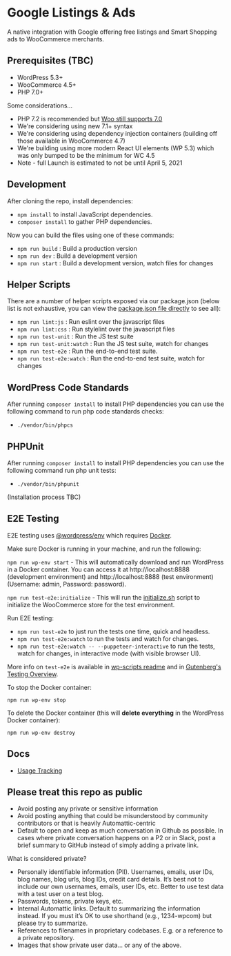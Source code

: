 # Google Listings & Ads

A native integration with Google offering free listings and Smart Shopping ads to WooCommerce merchants.

## Prerequisites (TBC)

 - WordPress 5.3+
 - WooCommerce 4.5+
 - PHP 7.0+

Some considerations...
 - PHP 7.2 is recommended but [Woo still supports 7.0](https://docs.woocommerce.com/document/update-php-wordpress/)
 - We're considering using new 7.1+ syntax
 - We're considering using dependency injection containers (building off those available in WooCommerce 4.7)
 - We're building using more modern React UI elements (WP 5.3) which was only bumped to be the minimum for WC 4.5
 - Note - full Launch is estimated to not be until April 5, 2021

## Development

After cloning the repo, install dependencies:

 - `npm install` to install JavaScript dependencies.
 - `composer install` to gather PHP dependencies.

Now you can build the files using one of these commands:

 - `npm run build` : Build a production version
 - `npm run dev` : Build a development version
 - `npm run start` : Build a development version, watch files for changes

## Helper Scripts

There are a number of helper scripts exposed via our package.json (below list is not exhaustive, you can view the [package.json file directly](https://github.com/woocommerce/google-listings-and-ads/blob/trunk/package.json#L11) to see all):

 - `npm run lint:js` : Run eslint over the javascript files
 - `npm run lint:css` : Run stylelint over the javascript files
 - `npm run test-unit` : Run the JS test suite
 - `npm run test-unit:watch` : Run the JS test suite, watch for changes
 - `npm run test-e2e` : Run the end-to-end test suite.
 - `npm run test-e2e:watch` : Run the end-to-end test suite, watch for changes

## WordPress Code Standards

After running `composer install` to install PHP dependencies you can use the following command to run php code standards checks:

 - `./vendor/bin/phpcs`

## PHPUnit

After running `composer install` to install PHP dependencies you can use the following command run php unit tests:

 - `./vendor/bin/phpunit`

(Installation process TBC)

## E2E Testing

E2E testing uses [@wordpress/env](https://www.npmjs.com/package/@wordpress/env) which requires [Docker](https://www.docker.com/).

Make sure Docker is running in your machine, and run the following:

`npm run wp-env start` - This will automatically download and run WordPress in a Docker container. You can access it at http://localhost:8888 (development environment) and http://localhost:8888 (test environment) (Username: admin, Password: password).

`npm run test-e2e:initialize` - This will run the [initialize.sh](/tests/e2e/initialize.sh) script to initialize the WooCommerce store for the test environment.

Run E2E testing:

- `npm run test-e2e` to just run the tests one time, quick and headless.
- `npm run test-e2e:watch` to run the tests and watch for changes.
- `npm run test-e2e:watch -- --puppeteer-interactive` to run the tests, watch for changes, in interactive mode (with visible browser UI).

More info on `test-e2e` is available in [wp-scripts readme](https://github.com/WordPress/gutenberg/blob/master/packages/scripts/README.md#test-e2e) and in [Gutenberg's Testing Overview](https://github.com/WordPress/gutenberg/blob/master/docs/contributors/testing-overview.md#end-to-end-testing).

To stop the Docker container:

`npm run wp-env stop`

To delete the Docker container (this will **delete everything** in the WordPress Docker container): 

`npm run wp-env destroy`

## Docs

* [Usage Tracking](./src/Tracking/README.md)

## Please treat this repo as public

* Avoid posting any private or sensitive information
* Avoid posting anything that could be misunderstood by community contributors or that is heavily Automattic-centric
* Default to open and keep as much conversation in Github as possible. In cases where private conversation happens on a P2 or in Slack, post a brief summary to GitHub instead of simply adding a private link.

What is considered private?

* Personally identifiable information (PII). Usernames, emails, user IDs, blog names, blog urls, blog IDs, credit card details. It’s best not to include our own usernames, emails, user IDs, etc. Better to use test data with a test user on a test blog.
* Passwords, tokens, private keys, etc.
* Internal Automattic links. Default to summarizing the information instead. If you must it’s OK to use shorthand (e.g., 1234-wpcom) but please try to summarize.
* References to filenames in proprietary codebases. E.g. or a reference to a private repository.
* Images that show private user data… or any of the above.
